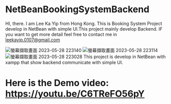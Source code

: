 # NetBeanBookingSystemBackend
HI, there. I am Lee Ka Yip from Hong Kong. This is Booking System Project develop in NetBean with simple UI.This project mainly develop Backend. IF you want to get more detail feel free to contact me in leekayip.0107@gmail.com

![螢幕擷取畫面 2023-05-28 223140](https://github.com/LeeKaYip/NetBeanBookingSystemBackend/assets/134273037/eeaade8e-35fa-4d90-a1d2-4350985d9910)
![螢幕擷取畫面 2023-05-28 223114](https://github.com/LeeKaYip/NetBeanBookingSystemBackend/assets/134273037/20eebfde-9fb3-40a7-a6e4-87ce06c238a8)
![螢幕擷取畫面 2023-05-28 223028](https://github.com/LeeKaYip/NetBeanBookingSystemBackend/assets/134273037/69568580-ff38-4d9a-aecf-04dc3d348e17)
This project is develop in NetBean with xampp that show backend communicate with simple UI.
# Here is the Demo video: https://youtu.be/C6TReFO56pY
